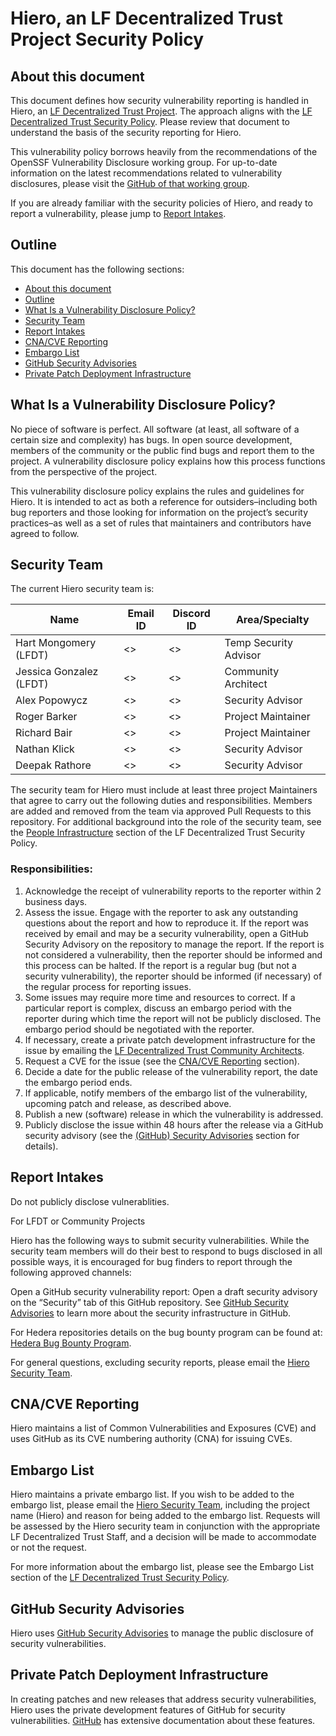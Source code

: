 # Hiero, an LF Decentralized Trust Project Security Policy

## About this document

This document defines how security vulnerability reporting is handled in Hiero, an [LF Decentralized Trust Project](https://www.lfdecentralizedtrust.org/). The approach aligns with the [LF Decentralized Trust Security Policy](https://lf-decentralized-trust.github.io/governance/governing-documents/SECURITY-POLICY). Please review that document to understand the basis of the security reporting for Hiero.

This vulnerability policy borrows heavily from the recommendations of the OpenSSF Vulnerability Disclosure working group. For up-to-date information on the latest recommendations related to vulnerability disclosures, please visit the [GitHub of that working group](https://github.com/ossf).

If you are already familiar with the security policies of Hiero, and ready to report a vulnerability, please jump to [Report Intakes](#report-intakes).

## Outline

This document has the following sections:

- [About this document](#about-this-document)
- [Outline](#outline)
- [What Is a Vulnerability Disclosure Policy?](#what-is-a-vulnerability-disclosure-policy)
- [Security Team](#security-team)
- [Report Intakes](#report-intakes)
- [CNA/CVE Reporting](#cnacve-reporting)
- [Embargo List](#embargo-list)
- [GitHub Security Advisories](#github-security-advisories)
- [Private Patch Deployment Infrastructure](#private-patch-deployment-infrastructure)

## What Is a Vulnerability Disclosure Policy?

No piece of software is perfect. All software (at least, all software of a certain size and complexity) has bugs. In open source development, members of the community or the public find bugs and report them to the project. A vulnerability disclosure policy explains how this process functions from the perspective of the project.

This vulnerability disclosure policy explains the rules and guidelines for Hiero. It is intended to act as both a reference for outsiders–including both bug reporters and those looking for information on the project’s security practices–as well as a set of rules that maintainers and contributors have agreed to follow.

## Security Team

The current Hiero security team is:

| Name                     | Email ID               | Discord ID | Area/Specialty            |
|--------------------------|------------------------|------------|---------------------------|
| Hart Mongomery (LFDT)    | <>                     | <>         | Temp Security Advisor     |
| Jessica Gonzalez (LFDT)  | <>                     | <>         | Community Architect       |
| Alex Popowycz            | <>                     | <>         | Security Advisor          |
| Roger Barker             | <>                     | <>         | Project Maintainer        |
| Richard Bair             | <>                     | <>         | Project Maintainer        |
| Nathan Klick             | <>                     | <>         | Security Advisor          |
| Deepak Rathore           | <>                     | <>         | Security Advisor          |

The security team for Hiero must include at least three project Maintainers that agree to carry out the following duties and responsibilities. Members are added and removed from the team via approved Pull Requests to this repository. For additional background into the role of the security team, see the [People Infrastructure](https://lf-decentralized-trust.github.io/governance/governing-documents/SECURITY-POLICY#people-infrastructure) section of the LF Decentralized Trust Security Policy.

### Responsibilities:

1. Acknowledge the receipt of vulnerability reports to the reporter within 2 business days.
2. Assess the issue. Engage with the reporter to ask any outstanding questions about the report and how to reproduce it. If the report was received by email and may be a security vulnerability, open a GitHub Security Advisory on the repository to manage the report. If the report is not considered a vulnerability, then the reporter should be informed and this process can be halted. If the report is a regular bug (but not a security vulnerability), the reporter should be informed (if necessary) of the regular process for reporting issues.
3. Some issues may require more time and resources to correct. If a particular report is complex, discuss an embargo period with the reporter during which time the report will not be publicly disclosed. The embargo period should be negotiated with the reporter.
4. If necessary, create a private patch development infrastructure for the issue by emailing the [LF Decentralized Trust Community Architects](mailto:community-architects@lfdecentralizedtrust.org).
5. Request a CVE for the issue (see the [CNA/CVE Reporting](#cnacve-reporting) section).
6. Decide a date for the public release of the vulnerability report, the date the embargo period ends.
7. If applicable, notify members of the embargo list of the vulnerability, upcoming patch and release, as described above.
8. Publish a new (software) release in which the vulnerability is addressed.
9. Publicly disclose the issue within 48 hours after the release via a GitHub security advisory (see the [(GitHub) Security Advisories](#github-security-advisories) section for details).

## Report Intakes

Do not publicly disclose vulnerablities.

For LFDT or Community Projects

Hiero has the following ways to submit security vulnerabilities. While the security team members will do their best to respond to bugs disclosed in all possible ways, it is encouraged for bug finders to report through the following approved channels:

Open a GitHub security vulnerability report: Open a draft security advisory on the “Security” tab of this GitHub repository. See [GitHub Security Advisories](https://docs.github.com/en/code-security/security-advisories) to learn more about the security infrastructure in GitHub.

For Hedera repositories details on the bug bounty program can be found at: [Hedera Bug Bounty Program](https://hedera.com/bounty).

For general questions, excluding security reports, please email the [Hiero Security Team](mailto:hiero-security@lists.lfdecentralizedtrust.org).

## CNA/CVE Reporting

Hiero maintains a list of Common Vulnerabilities and Exposures (CVE) and uses GitHub as its CVE numbering authority (CNA) for issuing CVEs.

## Embargo List

Hiero maintains a private embargo list. If you wish to be added to the embargo list, please email the [Hiero Security Team](mailto:hiero-security@lists.lfdecentralizedtrust.org), including the project name (Hiero) and reason for being added to the embargo list. Requests will be assessed by the Hiero security team in conjunction with the appropriate LF Decentralized Trust Staff, and a decision will be made to accommodate or not the request.

For more information about the embargo list, please see the Embargo List section of the [LF Decentralized Trust Security Policy](https://lf-decentralized-trust.github.io/governance/governing-documents/security.html#embargo-list).

## GitHub Security Advisories

Hiero uses [GitHub Security Advisories](https://docs.github.com/en/code-security/security-advisories) to manage the public disclosure of security vulnerabilities.

## Private Patch Deployment Infrastructure

In creating patches and new releases that address security vulnerabilities, Hiero uses the private development features of GitHub for security vulnerabilities. [GitHub](https://docs.github.com/en/code-security) has extensive documentation about these features.
